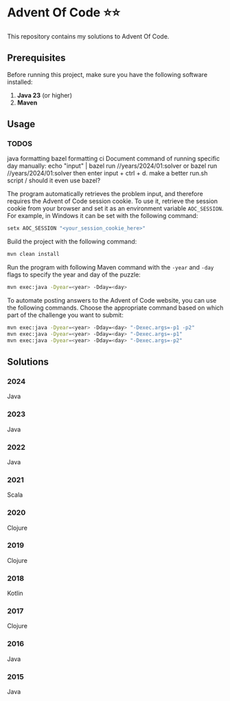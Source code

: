 # Advent Of Code ⭐⭐

This repository contains my solutions to Advent Of Code.

## Prerequisites

Before running this project, make sure you have the following software installed:

1. **Java 23** (or higher)  
2. **Maven**

## Usage

### TODOS
java formatting
bazel formatting
ci
Document command of running specific day manually: echo "input" | bazel run //years/2024/01:solver
or bazel run //years/2024/01:solver then enter input + ctrl + d. 
make a better run.sh script / should it even use bazel?

The program automatically retrieves the problem input, and therefore requires the Advent of Code session cookie. To use it, retrieve the session cookie from your browser and set it as an environment variable `AOC_SESSION`. For example, in Windows it can be set with the following command:

```bash
setx AOC_SESSION "<your_session_cookie_here>"
```

Build the project with the following command:

```bash
mvn clean install
```

Run the program with following Maven command with the `-year` and `-day` flags to specify the year and day of the puzzle:

```bash
mvn exec:java -Dyear=<year> -Dday=<day>
```

To automate posting answers to the Advent of Code website, you can use the following commands. Choose the appropriate command based on which part of the challenge you want to submit:

```bash
mvn exec:java -Dyear=<year> -Dday=<day> "-Dexec.args=-p1 -p2"
mvn exec:java -Dyear=<year> -Dday=<day> "-Dexec.args=-p1"
mvn exec:java -Dyear=<year> -Dday=<day> "-Dexec.args=-p2"
```

## Solutions

### 2024

Java

### 2023

Java

### 2022

Java

### 2021

Scala

### 2020

Clojure

### 2019

Clojure

### 2018

Kotlin

### 2017

Clojure

### 2016

Java

### 2015

Java
